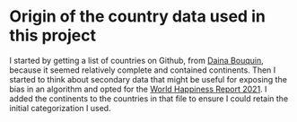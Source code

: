 # Origin of the country data used in this project

I started by getting a list of countries on Github, from [
Daina Bouquin](https://github.com/dbouquin/IS_608/blob/master/NanosatDB_munging/Countries-Continents.csv), because it seemed relatively complete and contained continents. Then I started to think about secondary data that might be useful for exposing the bias in an algorithm and opted for the [World Happiness Report 2021](https://worldhappiness.report/ed/2021/#appendices-and-data). I added the continents to the countries in that file to ensure I could retain the initial categorization I used.